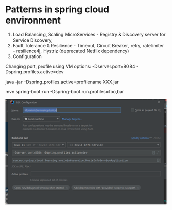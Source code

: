 # Patterns in spring cloud environment

1) Load Balancing, Scaling MicroServices - Registry & Discovery server for Service Discovery,
2) Fault Tolerance & Resilience - Timeout, Circuit Breaker, retry, ratelimiter - resilience4j, Hystriz (deprecated Netflix dependency)
3) Configuration


Changing port, profile using VM options:
-Dserver.port=8084 -Dspring.profiles.active=dev

java -jar -Dspring.profiles.active=profilename XXX.jar

mvn spring-boot:run -Dspring-boot.run.profiles=foo,bar

![img.png](img.png)
